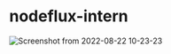 # nodeflux-intern

![Screenshot from 2022-08-22 10-23-23](https://user-images.githubusercontent.com/105907083/185832476-758a7e44-c8e3-40d0-b3c3-1d2d5d19965a.png)
